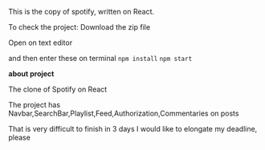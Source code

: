 This is the copy of spotify, written on React.

To check the project:
Download the zip file

Open on text editor

and then enter these on terminal
```npm install```
```npm start```

**about project**

The clone of Spotify on React

The project has Navbar,SearchBar,Playlist,Feed,Authorization,Commentaries on posts

That is very difficult to finish in 3 days
I would like to elongate my deadline, please

